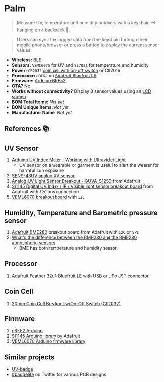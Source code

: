 # Palm

> Measure UV, temperature and humidity outdoors with a keychain 🗝 hanging on a backpack 🎒.

> Users can sync the logged data from the keychain through their mobile phone/browser or press a button to display the current sensor values.

- **Wireless:**	BLE
- **Sensors:**	`VEML6075` for UV and `Si7021` for temperature and humidity
- **Power:**	`CR2032` [coin cell with on-off switch](https://www.adafruit.com/product/1871) or CR2016
- **Processor:**	`NRF52` on [Adafruit Bluefruit LE](https://www.adafruit.com/product/2661)
- **Firmware:**	[Arduino NRF52](https://github.com/sandeepmistry/arduino-nRF5)
- **OTA?**	No
- **Works without connectivity?**	Display 3 sensor values using an [LCD screen](https://www.adafruit.com/product/3502)
- **BOM Total Items:**	*Not yet*
- **BOM Unique Items:** *Not yet*
- **Manufacturer Name:**	*Not yet*

## References 📚

## UV Sensor

1. [Arduino UV Index Meter - Working with Ultraviolet Light](https://www.youtube.com/watch?v=dBljvUBZqI8)
    - UV sensor on a wearable or garment is useful to alert the wearer for harmful sun exposure
1. [SENS-43UV analog UV sensor](https://abra-electronics.com/sensors/sensors-light-imaging-en/sens-43uv-analog-ultra-violet-light-sensor-module-for-5v-microcontrollers.html)
1. [Analog UV Light Sensor Breakout - GUVA-S12SD](https://www.adafruit.com/product/1918) from Adafruit
1. [SI1145 Digital UV Index / IR / Visible light sensor breakout board](https://www.adafruit.com/product/1777) from Adafruit with `I2C` bus connection
1. [VEML6070 breakout board](https://www.adafruit.com/product/2899) with `I2C`

## Humidity, Temperature and Barometric pressure sensor

1. [Adafruit BME280](https://www.adafruit.com/product/2652) breakout board from Adafruit with `I2C` or `SPI`
1. [What's the difference between the BMP280 and the BME280 atmospheric sensors](https://www.youtube.com/watch?v=0aL1PxK3rkE)
    - BME has both temperature and humidity sensor

## Processor

1. [Adafruit Feather 32u4 Bluefruit LE](https://learn.adafruit.com/adafruit-feather-32u4-bluefruit-le/overview) with USB or LiPo JST connector

## Coin Cell

1. [20mm Coin Cell Breakout w/On-Off Switch (CR2032)](https://www.adafruit.com/product/1871)

## Firmware

1. [nRF52 Arduino](https://github.com/sandeepmistry/arduino-nRF5)
1. [SI1145 Arduino library](https://github.com/adafruit/Adafruit_SI1145_Library/blob/master/examples/si1145test/si1145test.ino) by Adafruit
1. [VEML6070 Arduino firmware library](https://github.com/adafruit/Adafruit_VEML6070)

## Similar projects

- [UV-badge](https://hackaday.io/project/4706-uv-badge)
- [#badgelife](https://twitter.com/search?q=%23badgelife&src=typed_query) on Twitter for various PCB designs
